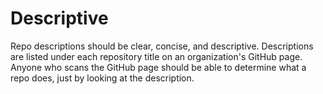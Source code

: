 # Descriptive
Repo descriptions should be clear, concise, and descriptive. Descriptions are listed under each repository title on an organization's GitHub page. Anyone who scans the GitHub page should be able to determine what a repo does, just by looking at the description.
